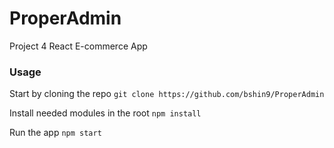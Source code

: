 # ProperAdmin
Project 4 React E-commerce App

### Usage

Start by cloning the repo
`git clone https://github.com/bshin9/ProperAdmin`

Install needed modules in the root
`npm install`

Run the app
`npm start`

